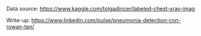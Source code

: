 Data source: https://www.kaggle.com/tolgadincer/labeled-chest-xray-imag

Write-up: https://www.linkedin.com/pulse/pneumonia-detection-cnn-rowan-tan/
